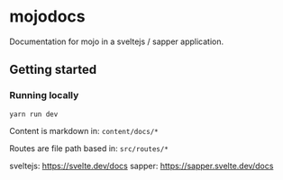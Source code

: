 # mojodocs

Documentation for mojo in a sveltejs / sapper application.


## Getting started

### Running locally

`yarn run dev`

Content is markdown in: `content/docs/*`

Routes are file path based in: `src/routes/*`

sveltejs: https://svelte.dev/docs
sapper: https://sapper.svelte.dev/docs
